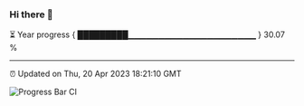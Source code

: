 ### Hi there 👋

⏳ Year progress { █████████▁▁▁▁▁▁▁▁▁▁▁▁▁▁▁▁▁▁▁▁▁ } 30.07 %

---

⏰ Updated on Thu, 20 Apr 2023 18:21:10 GMT

![Progress Bar CI](https://github.com/ZhaoGui/ZhaoGui/workflows/Progress%20Bar%20CI/badge.svg)
